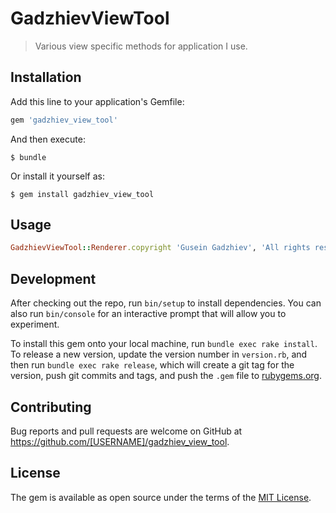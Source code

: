 # GadzhievViewTool

> Various view specific methods for application I use.

## Installation

Add this line to your application's Gemfile:

```ruby
gem 'gadzhiev_view_tool'
```

And then execute:

    $ bundle

Or install it yourself as:

    $ gem install gadzhiev_view_tool

## Usage

```ruby
GadzhievViewTool::Renderer.copyright 'Gusein Gadzhiev', 'All rights reserved'
```

## Development

After checking out the repo, run `bin/setup` to install dependencies. You can also run `bin/console` for an interactive prompt that will allow you to experiment.

To install this gem onto your local machine, run `bundle exec rake install`. To release a new version, update the version number in `version.rb`, and then run `bundle exec rake release`, which will create a git tag for the version, push git commits and tags, and push the `.gem` file to [rubygems.org](https://rubygems.org).

## Contributing

Bug reports and pull requests are welcome on GitHub at https://github.com/[USERNAME]/gadzhiev_view_tool.

## License

The gem is available as open source under the terms of the [MIT License](https://opensource.org/licenses/MIT).
